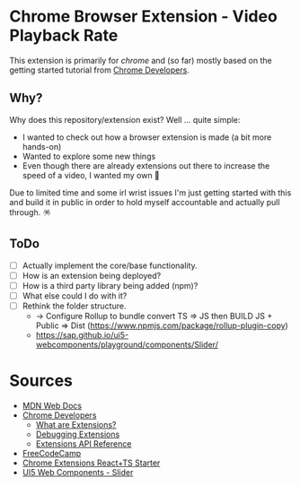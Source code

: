 # Chrome Browser Extension - Video Playback Rate

This extension is primarily for _chrome_ and (so far) mostly based on the getting started tutorial from [Chrome Developers](https://developer.chrome.com/docs/extensions/mv3/getstarted/).

## Why?

Why does this repository/extension exist? Well ... quite simple:

- I wanted to check out how a browser extension is made (a bit more hands-on)
- Wanted to explore some new things
- Even though there are already extensions out there to increase the speed of a video, I wanted my own 🤪

Due to limited time and some irl wrist issues I'm just getting started with this and build it in public in order to hold myself accountable and actually pull through. 🪅

## ToDo

- [ ] Actually implement the core/base functionality.
- [ ] How is an extension being deployed?
- [ ] How is a third party library being added (npm)?
- [ ] What else could I do with it?
- [ ] Rethink the folder structure.
  - -> Configure Rollup to bundle convert TS => JS then BUILD JS + Public => Dist (https://www.npmjs.com/package/rollup-plugin-copy)
  - https://sap.github.io/ui5-webcomponents/playground/components/Slider/


# Sources

- [MDN Web Docs](https://developer.mozilla.org/en-US/docs/Mozilla/Add-ons/WebExtensions/Build_a_cross_browser_extension)
- [Chrome Developers](https://developer.chrome.com/docs/extensions/mv3/getstarted/)
  - [What are Extensions?](https://developer.chrome.com/docs/extensions/mv3/overview/)
  - [Debugging Extensions](https://developer.chrome.com/docs/extensions/mv3/tut_debugging/)
  - [Extensions API Reference](https://developer.chrome.com/docs/extensions/reference/)
- [FreeCodeCamp](https://www.freecodecamp.org/news/write-your-own-browser-extensions/)
- [Chrome Extensions React+TS Starter](https://github.com/chibat/chrome-extension-typescript-starter)
- [UI5 Web Components - Slider](https://sap.github.io/ui5-webcomponents/playground/components/Slider/)


